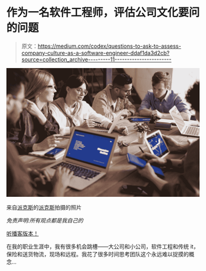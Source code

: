 # 作为一名软件工程师，评估公司文化要问的问题

> 原文：<https://medium.com/codex/questions-to-ask-to-assess-company-culture-as-a-software-engineer-ddaf1da3d2cb?source=collection_archive---------11----------------------->

![](img/8a71d0feee30dc89af63c08b6d0ad18e.png)

来自[派克斯](https://www.pexels.com/photo/photo-of-people-leaning-on-wooden-table-3184325/?utm_content=attributionCopyText&utm_medium=referral&utm_source=pexels)的[派克斯](https://www.pexels.com/@fauxels?utm_content=attributionCopyText&utm_medium=referral&utm_source=pexels)拍摄的照片

*免责声明:所有观点都是我自己的*

[听播客版本！](https://devblabs.podbean.com/e/questions-to-ask-to-assess-company-culture/)

在我的职业生涯中，我有很多机会跳槽——大公司和小公司，软件工程和传统 it，保险和送货物流，现场和远程。我花了很多时间思考团队这个永远难以捉摸的概念…